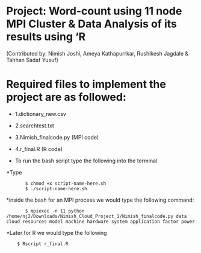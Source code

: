 # Project: Word-count using 11 node MPI Cluster & Data Analysis of its results using ‘R
(Contributed by: Nimish Joshi, Ameya Kathapurrkar, Rushikesh Jagdale & Tahhan Sadaf Yusuf)


# Required files to implement the project are as followed:


   * 1.dictionary_new.csv
   * 2.searchtest.txt
   * 3.Nimish_finalcode.py (MPI code)
   * 4.r_final.R  (R code)

* To run the bash script type the following into the terminal

*Type

           $ chmod +x script-name-here.sh
           $ ./script-name-here.sh


  *inside the bash for an MPI process we would type the following command:

           $ mpiexec -n 11 python /home/nj2/Downloads/Nimish_Cloud_Project_1/Nimish_finalcode.py data cloud resources model machine hardware system application factor power 

*Later for R we would type the following

        $ Rscript r_final.R



